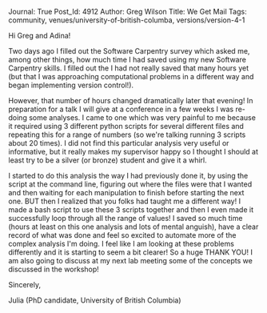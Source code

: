 Journal: True
Post_Id: 4912
Author: Greg Wilson
Title: We Get Mail
Tags: community, venues/university-of-british-columba, versions/version-4-1

<p>Hi Greg and Adina!</p>
<p>Two days ago I filled out the Software Carpentry survey which asked me, among other things, how much time I had saved using my new Software Carpentry skills. I filled out the I had not really saved that many hours yet (but that I was approaching computational problems in a different way and began implementing version control!).</p>
<p>However, that number of hours changed dramatically later that evening! In preparation for a talk I will give at a conference in a few weeks I was re-doing some analyses. I came to one which was very painful to me because it required using 3 different python scripts for several different files and repeating this for a  range of numbers (so we're talking running 3 scripts about 20 times). I did not find this particular analysis very useful or informative, but it really makes my supervisor happy so I thought I should at least try to be a silver (or bronze) student and give it a whirl.</p>
<p>I started to do this analysis the way I had previously done it, by using the script at the command line, figuring out where the files were that I wanted and then waiting for each manipulation to finish before starting the next one. BUT then I realized that you folks had taught me a different way! I made a bash script to use these 3 scripts together and then I even made it successfully loop through all the range of values! I saved so much time (hours at least on this one analysis and lots of mental anguish), have a clear record of what was done and feel so excited to automate more of the complex analysis I'm doing. I feel like I am looking at these problems differently and it is starting to seem a bit clearer!  So a huge THANK YOU!  I am also going to discuss at my next lab meeting some of the concepts we discussed in the workshop!</p>
<p>Sincerely,</p>
<p>Julia (PhD candidate, University of British Columbia)</p>

